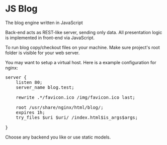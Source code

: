 JS Blog
============

The blog engine written in JavaScript

Back-end acts as REST-like server, sending only data. 
All presentation logic is implemented in front-end via JavaScript.

To run blog copy/checkout files on your machine. Make sure project's root folder is visible for your web server.

You may want to setup a virtual host. Here is a example configuration for nginx:
<pre>
server {
    listen 80;
    server_name blog.test;

    rewrite .*/favicon.ico /img/favicon.ico last;

    root /usr/share/nginx/html/blog/;
    expires 1h;
    try_files $uri $uri/ /index.html$is_args$args;

}
</pre>

Choose any backend you like or use static models.
